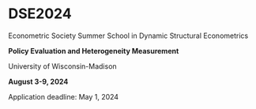 # DSE2024

Econometric Society Summer School in Dynamic Structural Econometrics

**Policy Evaluation and Heterogeneity Measurement**

University of Wisconsin-Madison

**August 3-9, 2024**

Application deadline: May 1, 2024
